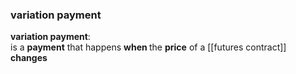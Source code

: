 ### variation payment

<b>variation payment</b>:<br>
is a <b>payment</b> that happens <b>when </b>the <b>price</b> of a [[futures contract]] <b>changes</b>
